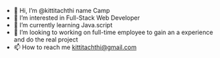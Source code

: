 - 👋 Hi, I’m @kittitachthi name Camp
- 👀 I’m interested in Full-Stack Web Developer
- 🌱 I’m currently learning Java.script
- 💞️ I’m looking to working on full-time employee to gain an a experience and do the real project
- 📫 How to reach me kittitachthi@gmail.com

<!---
kittitachthi/kittitachthi is a ✨ special ✨ repository because its `README.md` (this file) appears on your GitHub profile.
You can click the Preview link to take a look at your changes.
--->
